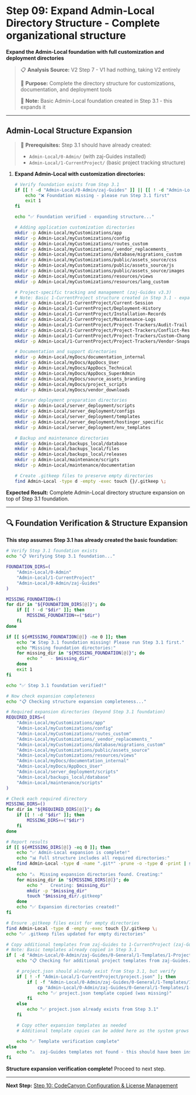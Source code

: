 # Step 09: Expand Admin-Local Directory Structure - Complete organizational structure

**Expand the Admin-Local foundation with full customization and deployment directories**

> 📋 **Analysis Source:** V2 Step 7 - V1 had nothing, taking V2 entirely
>
> 🎯 **Purpose:** Complete the directory structure for customizations, documentation, and deployment tools
>
> 📌 **Note:** Basic Admin-Local foundation created in Step 3.1 - this expands it

---

## **Admin-Local Structure Expansion**

> 🔧 **Prerequisites:** Step 3.1 should have already created:
>
> -   `Admin-Local/0-Admin/` (with zaj-Guides installed)
> -   `Admin-Local/1-CurrentProject/` (basic project tracking structure)

1. **Expand Admin-Local with customization directories:**

    ```bash
    # Verify foundation exists from Step 3.1
    if [[ ! -d "Admin-Local/0-Admin/zaj-Guides" ]] || [[ ! -d "Admin-Local/1-CurrentProject" ]]; then
        echo "❌ Foundation missing - please run Step 3.1 first"
        exit 1
    fi

    echo "✅ Foundation verified - expanding structure..."

    # Adding application customization directories
    mkdir -p Admin-Local/myCustomizations/app
    mkdir -p Admin-Local/myCustomizations/config
    mkdir -p Admin-Local/myCustomizations/routes_custom
    mkdir -p Admin-Local/myCustomizations/_vendor_replacements_
    mkdir -p Admin-Local/myCustomizations/database/migrations_custom
    mkdir -p Admin-Local/myCustomizations/public/assets_source/css
    mkdir -p Admin-Local/myCustomizations/public/assets_source/js
    mkdir -p Admin-Local/myCustomizations/public/assets_source/images
    mkdir -p Admin-Local/myCustomizations/resources/views
    mkdir -p Admin-Local/myCustomizations/resources/lang_custom

    # Project-specific tracking and management (zaj-Guides v3.3)
    # Note: Basic 1-CurrentProject structure created in Step 3.1 - expanding here
    mkdir -p Admin-Local/1-CurrentProject/Current-Session
    mkdir -p Admin-Local/1-CurrentProject/Deployment-History
    mkdir -p Admin-Local/1-CurrentProject/Installation-Records
    mkdir -p Admin-Local/1-CurrentProject/Maintenance-Logs
    mkdir -p Admin-Local/1-CurrentProject/Project-Trackers/Audit-Trail
    mkdir -p Admin-Local/1-CurrentProject/Project-Trackers/Conflict-Resolution
    mkdir -p Admin-Local/1-CurrentProject/Project-Trackers/Custom-Changes
    mkdir -p Admin-Local/1-CurrentProject/Project-Trackers/Vendor-Snapshots

    # Documentation and support directories
    mkdir -p Admin-Local/myDocs/documentation_internal
    mkdir -p Admin-Local/myDocs/AppDocs_User
    mkdir -p Admin-Local/myDocs/AppDocs_Technical
    mkdir -p Admin-Local/myDocs/AppDocs_SuperAdmin
    mkdir -p Admin-Local/myDocs/source_assets_branding
    mkdir -p Admin-Local/myDocs/project_scripts
    mkdir -p Admin-Local/myDocs/vendor_downloads

    # Server deployment preparation directories
    mkdir -p Admin-Local/server_deployment/scripts
    mkdir -p Admin-Local/server_deployment/configs
    mkdir -p Admin-Local/server_deployment/templates
    mkdir -p Admin-Local/server_deployment/hostinger_specific
    mkdir -p Admin-Local/server_deployment/env_templates

    # Backup and maintenance directories
    mkdir -p Admin-Local/backups_local/database
    mkdir -p Admin-Local/backups_local/files
    mkdir -p Admin-Local/backups_local/releases
    mkdir -p Admin-Local/maintenance/scripts
    mkdir -p Admin-Local/maintenance/documentation

    # Create .gitkeep files to preserve empty directories
    find Admin-Local -type d -empty -exec touch {}/.gitkeep \;
    ```

**Expected Result:** Complete Admin-Local directory structure expansion on top of Step 3.1 foundation.

---

## **🔍 Foundation Verification & Structure Expansion**

**This step assumes Step 3.1 has already created the basic foundation:**

```bash
# Verify Step 3.1 foundation exists
echo "📋 Verifying Step 3.1 foundation..."

FOUNDATION_DIRS=(
    "Admin-Local/0-Admin"
    "Admin-Local/1-CurrentProject"
    "Admin-Local/0-Admin/zaj-Guides"
)

MISSING_FOUNDATION=()
for dir in "${FOUNDATION_DIRS[@]}"; do
    if [[ ! -d "$dir" ]]; then
        MISSING_FOUNDATION+=("$dir")
    fi
done

if [[ ${#MISSING_FOUNDATION[@]} -ne 0 ]]; then
    echo "❌ Step 3.1 foundation missing! Please run Step 3.1 first."
    echo "Missing foundation directories:"
    for missing_dir in "${MISSING_FOUNDATION[@]}"; do
        echo "   - $missing_dir"
    done
    exit 1
fi

echo "✅ Step 3.1 foundation verified!"

# Now check expansion completeness
echo "📋 Checking structure expansion completeness..."

# Required expansion directories (beyond Step 3.1 foundation)
REQUIRED_DIRS=(
    "Admin-Local/myCustomizations/app"
    "Admin-Local/myCustomizations/config"
    "Admin-Local/myCustomizations/routes_custom"
    "Admin-Local/myCustomizations/_vendor_replacements_"
    "Admin-Local/myCustomizations/database/migrations_custom"
    "Admin-Local/myCustomizations/public/assets_source"
    "Admin-Local/myCustomizations/resources/views"
    "Admin-Local/myDocs/documentation_internal"
    "Admin-Local/myDocs/AppDocs_User"
    "Admin-Local/server_deployment/scripts"
    "Admin-Local/backups_local/database"
    "Admin-Local/maintenance/scripts"
)

# Check each required directory
MISSING_DIRS=()
for dir in "${REQUIRED_DIRS[@]}"; do
    if [[ ! -d "$dir" ]]; then
        MISSING_DIRS+=("$dir")
    fi
done

# Report results
if [[ ${#MISSING_DIRS[@]} -eq 0 ]]; then
    echo "✅ Admin-Local expansion is complete!"
    echo "📊 Full structure includes all required directories:"
    find Admin-Local -type d -name ".git*" -prune -o -type d -print | sort
else
    echo "⚠️  Missing expansion directories found. Creating:"
    for missing_dir in "${MISSING_DIRS[@]}"; do
        echo "   Creating: $missing_dir"
        mkdir -p "$missing_dir"
        touch "$missing_dir/.gitkeep"
    done
    echo "✅ Expansion directories created!"
fi

# Ensure .gitkeep files exist for empty directories
find Admin-Local -type d -empty -exec touch {}/.gitkeep \;
echo "✅ .gitkeep files updated for empty directories"

# Copy additional templates from zaj-Guides to 1-CurrentProject (zaj-Guides v3.3)
# Note: Basic templates already copied in Step 3.1
if [ -d "Admin-Local/0-Admin/zaj-Guides/0-General/1-Templates/1-Project-Templates" ]; then
    echo "📋 Checking for additional project templates from zaj-Guides..."

    # project.json should already exist from Step 3.1, but verify
    if [ ! -f "Admin-Local/1-CurrentProject/project.json" ]; then
        if [ -f "Admin-Local/0-Admin/zaj-Guides/0-General/1-Templates/1-Project-Templates/project.json" ]; then
            cp "Admin-Local/0-Admin/zaj-Guides/0-General/1-Templates/1-Project-Templates/project.json" "Admin-Local/1-CurrentProject/"
            echo "✅ project.json template copied (was missing)"
        fi
    else
        echo "✅ project.json already exists from Step 3.1"
    fi

    # Copy other expansion templates as needed
    # Additional template copies can be added here as the system grows

    echo "✅ Template verification complete"
else
    echo "⚠️  zaj-Guides templates not found - this should have been installed in Step 3.1"
fi
```

**Structure expansion verification complete!** Proceed to next step.

---

**Next Step:** [Step 10: CodeCanyon Configuration & License Management](Step_10_CodeCanyon_Configuration.md)
